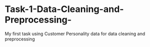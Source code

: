# Task-1-Data-Cleaning-and-Preprocessing-
My first task using Customer Personality data for data cleaning and preprocessing
